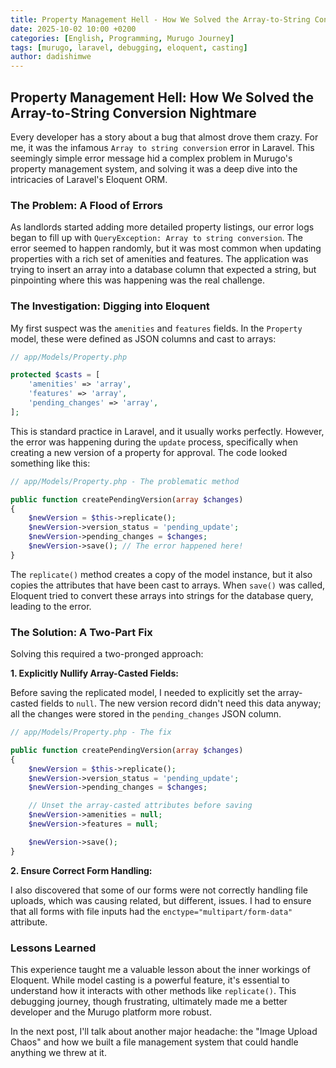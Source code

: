 ```yaml
---
title: Property Management Hell - How We Solved the Array-to-String Conversion Nightmare
date: 2025-10-02 10:00 +0200
categories: [English, Programming, Murugo Journey]
tags: [murugo, laravel, debugging, eloquent, casting]
author: dadishimwe
---
```


## Property Management Hell: How We Solved the Array-to-String Conversion Nightmare

Every developer has a story about a bug that almost drove them crazy. For me, it was the infamous `Array to string conversion` error in Laravel. This seemingly simple error message hid a complex problem in Murugo's property management system, and solving it was a deep dive into the intricacies of Laravel's Eloquent ORM.

### The Problem: A Flood of Errors

As landlords started adding more detailed property listings, our error logs began to fill up with `QueryException: Array to string conversion`. The error seemed to happen randomly, but it was most common when updating properties with a rich set of amenities and features. The application was trying to insert an array into a database column that expected a string, but pinpointing where this was happening was the real challenge.

### The Investigation: Digging into Eloquent

My first suspect was the `amenities` and `features` fields. In the `Property` model, these were defined as JSON columns and cast to arrays:

```php
// app/Models/Property.php

protected $casts = [
    'amenities' => 'array',
    'features' => 'array',
    'pending_changes' => 'array',
];
```

This is standard practice in Laravel, and it usually works perfectly. However, the error was happening during the `update` process, specifically when creating a new version of a property for approval. The code looked something like this:

```php
// app/Models/Property.php - The problematic method

public function createPendingVersion(array $changes)
{
    $newVersion = $this->replicate();
    $newVersion->version_status = 'pending_update';
    $newVersion->pending_changes = $changes;
    $newVersion->save(); // The error happened here!
}
```

The `replicate()` method creates a copy of the model instance, but it also copies the attributes that have been cast to arrays. When `save()` was called, Eloquent tried to convert these arrays into strings for the database query, leading to the error.

### The Solution: A Two-Part Fix

Solving this required a two-pronged approach:

**1. Explicitly Nullify Array-Casted Fields:**

Before saving the replicated model, I needed to explicitly set the array-casted fields to `null`. The new version record didn't need this data anyway; all the changes were stored in the `pending_changes` JSON column.

```php
// app/Models/Property.php - The fix

public function createPendingVersion(array $changes)
{
    $newVersion = $this->replicate();
    $newVersion->version_status = 'pending_update';
    $newVersion->pending_changes = $changes;

    // Unset the array-casted attributes before saving
    $newVersion->amenities = null;
    $newVersion->features = null;

    $newVersion->save();
}
```

**2. Ensure Correct Form Handling:**

I also discovered that some of our forms were not correctly handling file uploads, which was causing related, but different, issues. I had to ensure that all forms with file inputs had the `enctype="multipart/form-data"` attribute.

### Lessons Learned

This experience taught me a valuable lesson about the inner workings of Eloquent. While model casting is a powerful feature, it's essential to understand how it interacts with other methods like `replicate()`. This debugging journey, though frustrating, ultimately made me a better developer and the Murugo platform more robust.

In the next post, I'll talk about another major headache: the "Image Upload Chaos" and how we built a file management system that could handle anything we threw at it.

